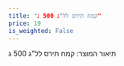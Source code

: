 ```yaml
---
title: "קמח תירס לל"ג 500 ג"
price: 19
is_weighted: False
---
```


תיאור המוצר: קמח תירס לל"ג 500 ג
